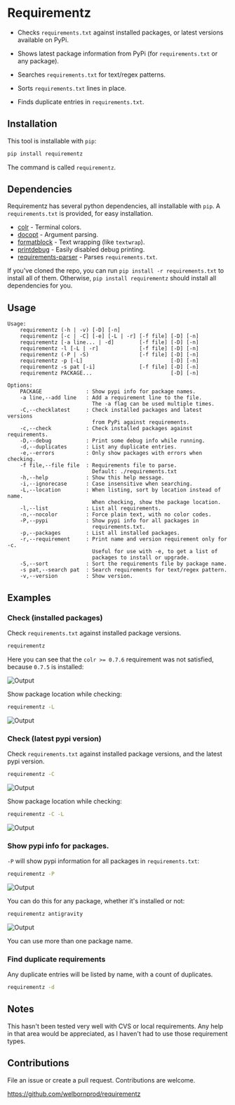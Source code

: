 # Requirementz

* Checks `requirements.txt` against installed packages, or latest versions available on PyPi.

* Shows latest package information from PyPi (for `requirements.txt` or any package).

* Searches `requirements.txt` for text/regex patterns.

* Sorts `requirements.txt` lines in place.

* Finds duplicate entries in `requirements.txt`.

## Installation

This tool is installable with `pip`:
```bash
pip install requirementz
```

The command is called `requirementz`.

## Dependencies

Requirementz has several python dependencies, all installable with `pip`.
A `requirements.txt` is provided, for easy installation.

* [colr](https://github.com/welbornprod/colr) - Terminal colors.
* [docopt](https://github.com/docopt/docopt) - Argument parsing.
* [formatblock](https://github.com/welbornprod/fmtblock) - Text wrapping (like `textwrap`).
* [printdebug](https://github.com/welbornprod/printdebug) - Easily disabled debug printing.
* [requirements-parser](https://github.com/davidfischer/requirements-parser) - Parses `requirements.txt`.

If you've cloned the repo, you can run `pip install -r requirements.txt` to install all of them. Otherwise, `pip install requirementz`
should install all dependencies for you.

## Usage

```
Usage:
    requirementz (-h | -v) [-D] [-n]
    requirementz [-c | -C] [-e] [-L | -r] [-f file] [-D] [-n]
    requirementz [-a line... | -d]        [-f file] [-D] [-n]
    requirementz -l [-L | -r]             [-f file] [-D] [-n]
    requirementz (-P | -S)                [-f file] [-D] [-n]
    requirementz -p [-L]                            [-D] [-n]
    requirementz -s pat [-i]              [-f file] [-D] [-n]
    requirementz PACKAGE...                         [-D] [-n]

Options:
    PACKAGE              : Show pypi info for package names.
    -a line,--add line   : Add a requirement line to the file.
                           The -a flag can be used multiple times.
    -C,--checklatest     : Check installed packages and latest versions
                           from PyPi against requirements.
    -c,--check           : Check installed packages against requirements.
    -D,--debug           : Print some debug info while running.
    -d,--duplicates      : List any duplicate entries.
    -e,--errors          : Only show packages with errors when checking.
    -f file,--file file  : Requirements file to parse.
                           Default: ./requirements.txt
    -h,--help            : Show this help message.
    -i,--ignorecase      : Case insensitive when searching.
    -L,--location        : When listing, sort by location instead of name.
                           When checking, show the package location.
    -l,--list            : List all requirements.
    -n,--nocolor         : Force plain text, with no color codes.
    -P,--pypi            : Show pypi info for all packages in
                           requirements.txt.
    -p,--packages        : List all installed packages.
    -r,--requirement     : Print name and version requirement only for -c.
                           Useful for use with -e, to get a list of
                           packages to install or upgrade.
    -S,--sort            : Sort the requirements file by package name.
    -s pat,--search pat  : Search requirements for text/regex pattern.
    -v,--version         : Show version.

```

## Examples

### Check (installed packages)

Check `requirements.txt` against installed package versions.
```bash
requirementz
```

Here you can see that the `colr >= 0.7.6` requirement was not satisfied, because `0.7.5` is installed:

![Output](http://imgur.com/nbzLv7X.png)

Show package location while checking:
```bash
requirementz -L
```

![Output](http://imgur.com/szaquw9.png)

### Check (latest pypi version)

Check `requirements.txt` against installed package versions, and the latest
pypi version.
```bash
requirementz -C
```

![Output](http://imgur.com/FEiyEgU.png)

Show package location while checking:
```bash
requirementz -C -L
```

![Output](http://imgur.com/h7TgJ0u.png)

### Show pypi info for packages.

`-P` will show pypi information for all packages in `requirements.txt`:
```bash
requirementz -P
```

![Output](http://imgur.com/nxjGyK7.png)

You can do this for any package, whether it's installed or not:
```bash
requirementz antigravity
```

![Output](http://imgur.com/hFXbf8C.png)

You can use more than one package name.

### Find duplicate requirements

Any duplicate entries will be listed by name, with a count of duplicates.
```bash
requirementz -d
```

## Notes

This hasn't been tested very well with CVS or local requirements. Any help in
that area would be appreciated, as I haven't had to use those requirement types.

## Contributions

File an issue or create a pull request. Contributions are welcome.

https://github.com/welbornprod/requirementz
